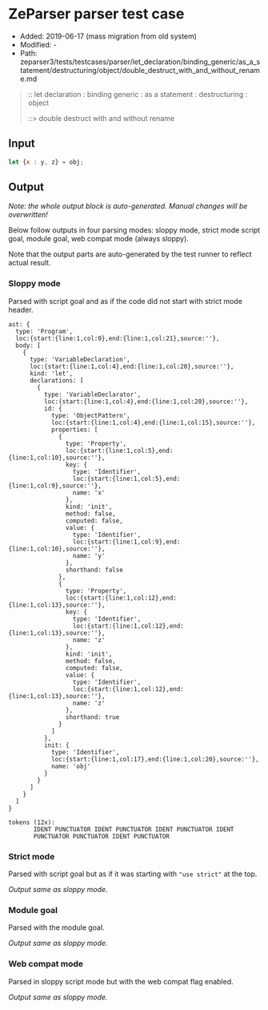 # ZeParser parser test case

- Added: 2019-06-17 (mass migration from old system)
- Modified: -
- Path: zeparser3/tests/testcases/parser/let_declaration/binding_generic/as_a_statement/destructuring/object/double_destruct_with_and_without_rename.md

> :: let declaration : binding generic : as a statement : destructuring : object
>
> ::> double destruct with and without rename

## Input

`````js
let {x : y, z} = obj;
`````

## Output

_Note: the whole output block is auto-generated. Manual changes will be overwritten!_

Below follow outputs in four parsing modes: sloppy mode, strict mode script goal, module goal, web compat mode (always sloppy).

Note that the output parts are auto-generated by the test runner to reflect actual result.

### Sloppy mode

Parsed with script goal and as if the code did not start with strict mode header.

`````
ast: {
  type: 'Program',
  loc:{start:{line:1,col:0},end:{line:1,col:21},source:''},
  body: [
    {
      type: 'VariableDeclaration',
      loc:{start:{line:1,col:4},end:{line:1,col:20},source:''},
      kind: 'let',
      declarations: [
        {
          type: 'VariableDeclarator',
          loc:{start:{line:1,col:4},end:{line:1,col:20},source:''},
          id: {
            type: 'ObjectPattern',
            loc:{start:{line:1,col:4},end:{line:1,col:15},source:''},
            properties: [
              {
                type: 'Property',
                loc:{start:{line:1,col:5},end:{line:1,col:10},source:''},
                key: {
                  type: 'Identifier',
                  loc:{start:{line:1,col:5},end:{line:1,col:9},source:''},
                  name: 'x'
                },
                kind: 'init',
                method: false,
                computed: false,
                value: {
                  type: 'Identifier',
                  loc:{start:{line:1,col:9},end:{line:1,col:10},source:''},
                  name: 'y'
                },
                shorthand: false
              },
              {
                type: 'Property',
                loc:{start:{line:1,col:12},end:{line:1,col:13},source:''},
                key: {
                  type: 'Identifier',
                  loc:{start:{line:1,col:12},end:{line:1,col:13},source:''},
                  name: 'z'
                },
                kind: 'init',
                method: false,
                computed: false,
                value: {
                  type: 'Identifier',
                  loc:{start:{line:1,col:12},end:{line:1,col:13},source:''},
                  name: 'z'
                },
                shorthand: true
              }
            ]
          },
          init: {
            type: 'Identifier',
            loc:{start:{line:1,col:17},end:{line:1,col:20},source:''},
            name: 'obj'
          }
        }
      ]
    }
  ]
}

tokens (12x):
       IDENT PUNCTUATOR IDENT PUNCTUATOR IDENT PUNCTUATOR IDENT
       PUNCTUATOR PUNCTUATOR IDENT PUNCTUATOR
`````

### Strict mode

Parsed with script goal but as if it was starting with `"use strict"` at the top.

_Output same as sloppy mode._

### Module goal

Parsed with the module goal.

_Output same as sloppy mode._

### Web compat mode

Parsed in sloppy script mode but with the web compat flag enabled.

_Output same as sloppy mode._
